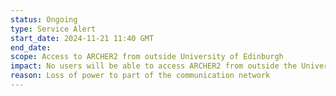 ```yaml
---
status: Ongoing
type: Service Alert
start_date: 2024-11-21 11:40 GMT
end_date: 
scope: Access to ARCHER2 from outside University of Edinburgh
impact: No users will be able to access ARCHER2 from outside the University of Edinburgh network. Running/queued jobs are unaffected.
reason: Loss of power to part of the communication network
---
```

